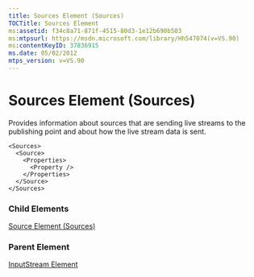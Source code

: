 ```yaml
---
title: Sources Element (Sources)
TOCTitle: Sources Element
ms:assetid: f34c8a71-871f-4515-80d3-1e12b690b503
ms:mtpsurl: https://msdn.microsoft.com/library/Hh547074(v=VS.90)
ms:contentKeyID: 37836915
ms.date: 05/02/2012
mtps_version: v=VS.90
---
```


# Sources Element (Sources)

Provides information about sources that are sending live streams to the publishing point and about how the live stream data is sent.

    <Sources>
      <Source>
        <Properties>
          <Property />
        </Properties>
      </Source>
    </Sources>

### Child Elements

[Source Element (Sources)](source-element-sources.md)

### Parent Element

[InputStream Element](inputstream-element.md)
